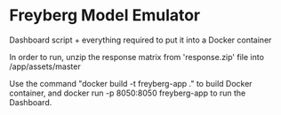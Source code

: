 # Freyberg Model Emulator

Dashboard script + everything required to put it into a Docker container

In order to run, unzip the response matrix from 'response.zip' file into /app/assets/master 

Use the command "docker build -t freyberg-app ." to build Docker container, and docker run -p 8050:8050 freyberg-app to run the Dashboard.


